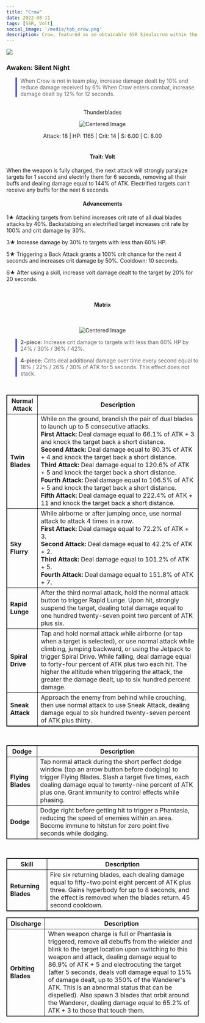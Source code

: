 ```yaml
---
title: "Crow"
date: 2022-08-11
tags: [SSR, Volt]
social_image: '/media/tab_crow.png'
description: Crow, featured as an obtainable SSR Simulacrum within the simulacrum system, associated with the weapon Thunderblades.
---
```

![](https://i.postimg.cc/fbLGFhZ2/Simulacrum-Crow-Awaken.webp)

### Awaken: Silent Night
> When Crow is not in team play, increase damage dealt by 10% and reduce damage received by 6% When Crow enters combat, increase damage dealt by 12% for 12 seconds.

</br>

<center>Thunderblades</center>
<p align="center">
<img src="https://i.postimg.cc/g0JXrrqY/Icon-Weapon-Thunderblades.webp" alt="Centered Image">
</p>
<center>
Attack: 18 | HP: 1165 | Crit: 14 | S: 6.00 | C: 8.00
</center>

</br>

<h4 style="text-align: center;"> Trait: Volt</h4>

When the weapon is fully charged, the next attack will strongly paralyze targets for 1 second and electrify them for 6 seconds, removing all their buffs and dealing damage equal to 144% of ATK. Electrified targets can't receive any buffs for the next 6 seconds.

<h4 style="text-align: center;"> Advancements </h4>


1★ Attacking targets from behind increases crit rate of all dual blades attacks by 40%. Backstabbing an electrified target increases crit rate by 100% and crit damage by 30%.


3★ Increase damage by 30% to targets with less than 60% HP.


5★ Triggering a Back Attack grants a 100% crit chance for the next 4 seconds and increases crit damage by 50%. Cooldown: 10 seconds.

6★ After using a skill, increase volt damage dealt to the target by 20% for 20 seconds.


<style>
table {
    border-collapse: collapse;
}
table, th, td {
   border: 1.5px solid black;
}
blockquote {
    border-left: solid blue;
    padding-left: 10px;
}
</style>

</br>

<h4 style="text-align: center;"> Matrix </h4>

</br>


<p align="center">
    <img src="https://i.postimg.cc/h4N409wM/Crow-m.png" alt="Centered Image">
</p>

> **2-piece:** Increase crit damage to targets with less than 60% HP by 24% / 30% / 36% / 42%.

> **4-piece:** Crits deal additional damage over time every second equal to 18% / 22% / 26% / 30% of ATK for 5 seconds. This effect does not stack.

</br>

| Normal Attack | Description |
| --- | --- |
| **Twin Blades** | While on the ground, brandish the pair of dual blades to launch up to 5 consecutive attacks. </br> **First Attack:** Deal damage equal to 66.1% of ATK + 3 and knock the target back a short distance. </br> **Second Attack:** Deal damage equal to 80.3% of ATK + 4 and knock the target back a short distance. </br> **Third Attack:** Deal damage equal to 120.6% of ATK + 5 and knock the target back a short distance. </br> **Fourth Attack:** Deal damage equal to 106.5% of ATK + 5 and knock the target back a short distance. </br> **Fifth Attack:** Deal damage equal to 222.4% of ATK + 11 and knock the target back a short distance. |
| **Sky Flurry** | While airborne or after jumping once, use normal attack to attack 4 times in a row. </br> **First Attack:** Deal damage equal to 72.2% of ATK + 3. </br> **Second Attack:** Deal damage equal to 42.2% of ATK + 2. </br> **Third Attack:** Deal damage equal to 101.2% of ATK + 5. </br> **Fourth Attack:** Deal damage equal to 151.8% of ATK + 7.
| **Rapid Lunge** | After the third normal attack, hold the normal attack button to trigger Rapid Lunge. Upon hit, strongly suspend the target, dealing total damage equal to one hundred twenty-seven point two percent of ATK plus six.
| **Spiral Drive** | Tap and hold normal attack while airborne (or tap when a target is selected), or use normal attack while climbing, jumping backward, or using the Jetpack to trigger Spiral Drive. While falling, deal damage equal to forty-four percent of ATK plus two each hit. The higher the altitude when triggering the attack, the greater the damage dealt, up to six hundred percent damage.
| **Sneak Attack** | Approach the enemy from behind while crouching, then use normal attack to use Sneak Attack, dealing damage equal to six hundred twenty-seven percent of ATK plus thirty.

</br>

| Dodge | Description |
| --- | --- |
| **Flying Blades** | Tap normal attack during the short perfect dodge window (tap an arrow button before dodging) to trigger Flying Blades. Slash a target five times, each dealing damage equal to twenty-nine percent of ATK plus one. Grant immunity to control effects while phasing.
| **Dodge** | Dodge right before getting hit to trigger a Phantasia, reducing the speed of enemies within an area. Become immune to hitstun for zero point five seconds while dodging.

</br>

| Skill | Description |
| --- | --- |
| **Returning Blades** | Fire six returning blades, each dealing damage equal to fifty-two point eight percent of ATK plus three. Gains hyperbody for up to 8 seconds, and the effect is removed when the blades return. 45 second cooldown.


| Discharge | Description |
| --- | --- |
| **Orbiting Blades** | When weapon charge is full or Phantasia is triggered, remove all debuffs from the wielder and blink to the target location upon switching to this weapon and attack, dealing damage equal to 86.9% of ATK + 5 and electrocuting the target (after 5 seconds, deals volt damage equal to 15% of damage dealt, up to 350% of the Wanderer's ATK. This is an abnormal status that can be dispelled). Also spawn 3 blades that orbit around the Wanderer, dealing damage equal to 65.2% of ATK + 3 to those that touch them.


